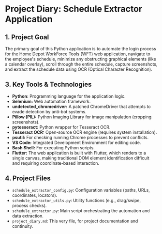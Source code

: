 # Project Diary: Schedule Extractor Application

## 1. Project Goal
The primary goal of this Python application is to automate the login process for the Home Depot WorkForce Tools (WFT) web application, navigate to the employee's schedule, minimize any obstructing graphical elements (like a calendar overlay), scroll through the entire schedule, capture screenshots, and extract the schedule data using OCR (Optical Character Recognition).

## 3. Key Tools & Technologies
* **Python:** Programming language for the application logic.
* **Selenium:** Web automation framework.
* **undetected_chromedriver:** A patched ChromeDriver that attempts to evade detection by anti-bot systems.
* **Pillow (PIL):** Python Imaging Library for image manipulation (cropping screenshots).
* **pytesseract:** Python wrapper for Tesseract OCR.
* **Tesseract OCR:** Open-source OCR engine (requires system installation).
* **psutil:** For checking running Chrome processes to prevent conflicts.
* **VS Code:** Integrated Development Environment for editing code.
* **Bash Shell:** For executing Python scripts.
* **Flutter:** The web application is built with Flutter, which renders to a single canvas, making traditional DOM element identification difficult and requiring coordinate-based interaction.

## 4. Project Files
* `schedule_extractor_config.py`: Configuration variables (paths, URLs, coordinates, locators).
* `schedule_extractor_utils.py`: Utility functions (e.g., drag/swipe, process checks).
* `schedule_extractor.py`: Main script orchestrating the automation and data extraction.
* `project_diary.md`: This very file, for project documentation and continuity.


